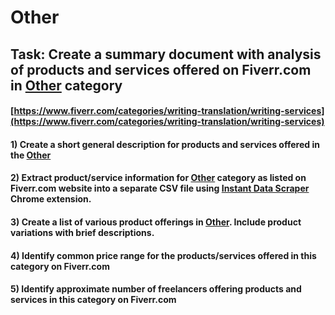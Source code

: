 # Other
## Task: Create a summary document with analysis of products and services offered on Fiverr.com in [Other](https://www.fiverr.com/categories/writing-translation/writing-services) category
#### [https://www.fiverr.com/categories/writing-translation/writing-services](https://www.fiverr.com/categories/writing-translation/writing-services)
#### 1) Create a short general description for products and services offered in the [Other](https://www.fiverr.com/categories/writing-translation/writing-services)
#### 2) Extract product/service information for [Other](https://www.fiverr.com/categories/writing-translation/writing-services) category as listed on Fiverr.com website into a separate CSV file using [Instant Data Scraper](https://chrome.google.com/webstore/detail/instant-data-scraper/ofaokhiedipichpaobibbnahnkdoiiah) Chrome extension.
#### 3) Create a list of various product offerings in [Other](https://www.fiverr.com/categories/writing-translation/writing-services). Include product variations with brief descriptions.
#### 4) Identify common price range for the products/services offered in this category on Fiverr.com
#### 5) Identify approximate number of freelancers offering products and services in this category on Fiverr.com
